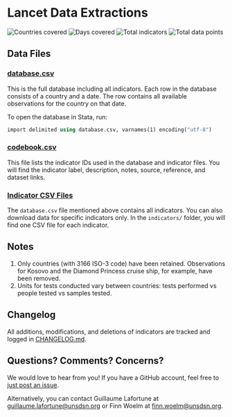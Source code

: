 # Lancet Data Extractions

![Countries covered](https://img.shields.io/endpoint?color=blue&label=Countries%20covered&url=https%3A%2F%2Fraw.githubusercontent.com%2Fsdsna%2Flancet-data%2Fmaster%2Fbadges%2Fcountry-coverage.json)
![Days covered](https://img.shields.io/endpoint?color=blue&label=Days%20covered&url=https%3A%2F%2Fraw.githubusercontent.com%2Fsdsna%2Flancet-data%2Fmaster%2Fbadges%2Fday-coverage.json)
![Total indicators](https://img.shields.io/endpoint?color=blue&label=Total%20indicators&url=https%3A%2F%2Fraw.githubusercontent.com%2Fsdsna%2Flancet-data%2Fmaster%2Fbadges%2Ftotal-indicators.json)
![Total data points](https://img.shields.io/endpoint?color=blue&label=Total%20data%20points&url=https%3A%2F%2Fraw.githubusercontent.com%2Fsdsna%2Flancet-data%2Fmaster%2Fbadges%2Ftotal-data-points.json)

## Data Files

### [database.csv](https://sdsna.github.io/lancet-data/data/database.csv)

This is the full database including all indicators. Each row in the database consists of a country and a date. The row contains all available observations for the country on that date.

To open the database in Stata, run:
```stata
import delimited using database.csv, varnames(1) encoding("utf-8")
```

### [codebook.csv](https://sdsna.github.io/lancet-data/data/codebook.csv)

This file lists the indicator IDs used in the database and indicator files.
You will find the indicator label, description, notes, source, reference, and dataset links.

### [Indicator CSV Files](https://github.com/sdsna/lancet-data/tree/master/data/indicators/)

The `database.csv` file mentioned above contains all indicators. You can also
download data for specific indicators only. In the `indicators/` folder, you will find one CSV file for each indicator.

## Notes

1. Only countries (with 3166 ISO-3 code) have been retained. Observations for Kosovo and the Diamond Princess cruise ship, for example, have been removed.
1. Units for tests conducted vary between countries: tests performed vs people tested vs samples tested.

## Changelog

All additions, modifications, and deletions of indicators are tracked and logged
in [CHANGELOG.md](https://github.com/sdsna/lancet-data/blob/master/data/CHANGELOG.md).

## Questions? Comments? Concerns?

We would love to hear from you! If you have a GitHub account, feel free to [just post an issue](https://github.com/sdsna/lancet-data/issues).

Alternatively, you can contact Guillaume Lafortune at guillaume.lafortune@unsdsn.org
or Finn Woelm at finn.woelm@unsdsn.org.
